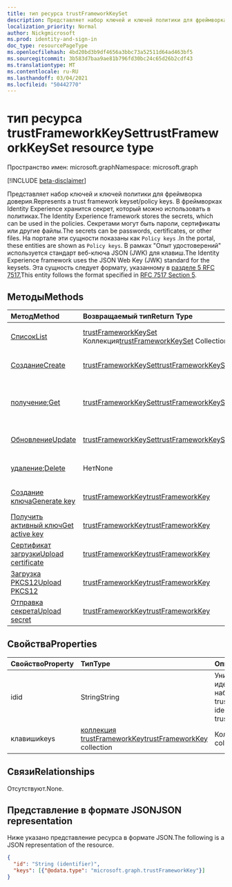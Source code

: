 ```yaml
---
title: тип ресурса trustFrameworkKeySet
description: Представляет набор ключей и ключей политики для фреймворка доверия.
localization_priority: Normal
author: Nickgmicrosoft
ms.prod: identity-and-sign-in
doc_type: resourcePageType
ms.openlocfilehash: 4bd20bd3b9df4656a3bbc73a52511d64ad463bf5
ms.sourcegitcommit: 3b583d7baa9ae81b796fd30bc24c65d26b2cdf43
ms.translationtype: MT
ms.contentlocale: ru-RU
ms.lasthandoff: 03/04/2021
ms.locfileid: "50442770"
---
```

# <a name="trustframeworkkeyset-resource-type"></a><span data-ttu-id="5c933-103">тип ресурса trustFrameworkKeySet</span><span class="sxs-lookup"><span data-stu-id="5c933-103">trustFrameworkKeySet resource type</span></span>

<span data-ttu-id="5c933-104">Пространство имен: microsoft.graph</span><span class="sxs-lookup"><span data-stu-id="5c933-104">Namespace: microsoft.graph</span></span>

[!INCLUDE [beta-disclaimer](../../includes/beta-disclaimer.md)]

<span data-ttu-id="5c933-105">Представляет набор ключей и ключей политики для фреймворка доверия.</span><span class="sxs-lookup"><span data-stu-id="5c933-105">Represents a trust framework keyset/policy keys.</span></span> <span data-ttu-id="5c933-106">В фреймворках Identity Experience хранится секрет, который можно использовать в политиках.</span><span class="sxs-lookup"><span data-stu-id="5c933-106">The Identity Experience framework stores the secrets, which can be used in the policies.</span></span> <span data-ttu-id="5c933-107">Секретами могут быть пароли, сертификаты или другие файлы.</span><span class="sxs-lookup"><span data-stu-id="5c933-107">The secrets can be passwords, certificates, or other files.</span></span> <span data-ttu-id="5c933-108">На портале эти сущности показаны как `Policy keys` .</span><span class="sxs-lookup"><span data-stu-id="5c933-108">In the portal, these entities are shown as `Policy keys`.</span></span> <span data-ttu-id="5c933-109">В рамках "Опыт удостоверений" используется стандарт веб-ключа JSON (JWK) для клавиш.</span><span class="sxs-lookup"><span data-stu-id="5c933-109">The Identity Experience framework uses the JSON Web Key (JWK) standard for the keysets.</span></span> <span data-ttu-id="5c933-110">Эта сущность следует формату, указанному в [разделе 5 RFC 7517.](https://tools.ietf.org/html/rfc7517#section-5)</span><span class="sxs-lookup"><span data-stu-id="5c933-110">This entity follows the format specified in [RFC 7517 Section 5](https://tools.ietf.org/html/rfc7517#section-5).</span></span>

## <a name="methods"></a><span data-ttu-id="5c933-111">Методы</span><span class="sxs-lookup"><span data-stu-id="5c933-111">Methods</span></span>

| <span data-ttu-id="5c933-112">Метод</span><span class="sxs-lookup"><span data-stu-id="5c933-112">Method</span></span>       | <span data-ttu-id="5c933-113">Возвращаемый тип</span><span class="sxs-lookup"><span data-stu-id="5c933-113">Return Type</span></span> | <span data-ttu-id="5c933-114">Описание</span><span class="sxs-lookup"><span data-stu-id="5c933-114">Description</span></span> |
|:-------------|:------------|:------------|
| [<span data-ttu-id="5c933-115">Список</span><span class="sxs-lookup"><span data-stu-id="5c933-115">List</span></span>](../api/trustframework-list-keysets.md) | <span data-ttu-id="5c933-116">[trustFrameworkKeySet](trustframeworkkeyset.md) Коллекция</span><span class="sxs-lookup"><span data-stu-id="5c933-116">[trustFrameworkKeySet](trustframeworkkeyset.md) Collection</span></span> | <span data-ttu-id="5c933-117">Список trustFrameworkKeySets.</span><span class="sxs-lookup"><span data-stu-id="5c933-117">List trustFrameworkKeySets.</span></span> |
| [<span data-ttu-id="5c933-118">Создание</span><span class="sxs-lookup"><span data-stu-id="5c933-118">Create</span></span>](../api/trustframework-post-keysets.md) | [<span data-ttu-id="5c933-119">trustFrameworkKeySet</span><span class="sxs-lookup"><span data-stu-id="5c933-119">trustFrameworkKeySet</span></span>](trustframeworkkeyset.md) | <span data-ttu-id="5c933-120">Создание trustFrameworkKeySet.</span><span class="sxs-lookup"><span data-stu-id="5c933-120">Create  trustFrameworkKeySet.</span></span> |
| <span data-ttu-id="5c933-121">[получение](../api/trustframeworkkeyset-get.md);</span><span class="sxs-lookup"><span data-stu-id="5c933-121">[Get](../api/trustframeworkkeyset-get.md)</span></span> | [<span data-ttu-id="5c933-122">trustFrameworkKeySet</span><span class="sxs-lookup"><span data-stu-id="5c933-122">trustFrameworkKeySet</span></span>](trustframeworkkeyset.md) | <span data-ttu-id="5c933-123">Чтение свойств и связей объекта trustFrameworkKeySet.</span><span class="sxs-lookup"><span data-stu-id="5c933-123">Read properties and relationships of trustFrameworkKeySet object.</span></span> |
| [<span data-ttu-id="5c933-124">Обновление</span><span class="sxs-lookup"><span data-stu-id="5c933-124">Update</span></span>](../api/trustframeworkkeyset-update.md) | [<span data-ttu-id="5c933-125">trustFrameworkKeySet</span><span class="sxs-lookup"><span data-stu-id="5c933-125">trustFrameworkKeySet</span></span>](trustframeworkkeyset.md) | <span data-ttu-id="5c933-126">Обновление объекта trustFrameworkKeySet.</span><span class="sxs-lookup"><span data-stu-id="5c933-126">Update trustFrameworkKeySet object.</span></span> |
| <span data-ttu-id="5c933-127">[удаление](../api/trustframeworkkeyset-delete.md);</span><span class="sxs-lookup"><span data-stu-id="5c933-127">[Delete](../api/trustframeworkkeyset-delete.md)</span></span> | <span data-ttu-id="5c933-128">Нет</span><span class="sxs-lookup"><span data-stu-id="5c933-128">None</span></span> | <span data-ttu-id="5c933-129">Удаление объекта trustFrameworkKeySet.</span><span class="sxs-lookup"><span data-stu-id="5c933-129">Delete trustFrameworkKeySet object.</span></span> |
|[<span data-ttu-id="5c933-130">Создание ключа</span><span class="sxs-lookup"><span data-stu-id="5c933-130">Generate key</span></span>](../api/trustframeworkkeyset-generatekey.md)|[<span data-ttu-id="5c933-131">trustFrameworkKey</span><span class="sxs-lookup"><span data-stu-id="5c933-131">trustFrameworkKey</span></span>](trustframeworkkey.md)| <span data-ttu-id="5c933-132">Создание ключа в наборе ключей.</span><span class="sxs-lookup"><span data-stu-id="5c933-132">Generate a key in keyset.</span></span> |
|[<span data-ttu-id="5c933-133">Получить активный ключ</span><span class="sxs-lookup"><span data-stu-id="5c933-133">Get active key</span></span>](../api/trustframeworkkeyset-getactivekey.md)|[<span data-ttu-id="5c933-134">trustFrameworkKey</span><span class="sxs-lookup"><span data-stu-id="5c933-134">trustFrameworkKey</span></span>](trustframeworkkey.md)| <span data-ttu-id="5c933-135">Получите активный ключ в наборе ключей.</span><span class="sxs-lookup"><span data-stu-id="5c933-135">Get currently active key in the keyset.</span></span> |
|[<span data-ttu-id="5c933-136">Сертификат загрузки</span><span class="sxs-lookup"><span data-stu-id="5c933-136">Upload certificate</span></span>](../api/trustframeworkkeyset-uploadcertificate.md)|[<span data-ttu-id="5c933-137">trustFrameworkKey</span><span class="sxs-lookup"><span data-stu-id="5c933-137">trustFrameworkKey</span></span>](trustframeworkkey.md)| <span data-ttu-id="5c933-138">Загрузите сертификат X.509.</span><span class="sxs-lookup"><span data-stu-id="5c933-138">Upload a X.509 certificate.</span></span> |
|[<span data-ttu-id="5c933-139">Загрузка PKCS12</span><span class="sxs-lookup"><span data-stu-id="5c933-139">Upload PKCS12</span></span>](../api/trustframeworkkeyset-uploadpkcs12.md)|[<span data-ttu-id="5c933-140">trustFrameworkKey</span><span class="sxs-lookup"><span data-stu-id="5c933-140">trustFrameworkKey</span></span>](trustframeworkkey.md)| <span data-ttu-id="5c933-141">Загрузите сертификат формата PKCS12.</span><span class="sxs-lookup"><span data-stu-id="5c933-141">Upload a PKCS12 format certificate.</span></span> |
|[<span data-ttu-id="5c933-142">Отправка секрета</span><span class="sxs-lookup"><span data-stu-id="5c933-142">Upload secret</span></span>](../api/trustframeworkkeyset-uploadsecret.md)|[<span data-ttu-id="5c933-143">trustFrameworkKey</span><span class="sxs-lookup"><span data-stu-id="5c933-143">trustFrameworkKey</span></span>](trustframeworkkey.md)| <span data-ttu-id="5c933-144">Загрузите секрет на основе строки.</span><span class="sxs-lookup"><span data-stu-id="5c933-144">Upload a string based secret.</span></span> |

## <a name="properties"></a><span data-ttu-id="5c933-145">Свойства</span><span class="sxs-lookup"><span data-stu-id="5c933-145">Properties</span></span>

| <span data-ttu-id="5c933-146">Свойство</span><span class="sxs-lookup"><span data-stu-id="5c933-146">Property</span></span>     | <span data-ttu-id="5c933-147">Тип</span><span class="sxs-lookup"><span data-stu-id="5c933-147">Type</span></span>        | <span data-ttu-id="5c933-148">Описание</span><span class="sxs-lookup"><span data-stu-id="5c933-148">Description</span></span> |
|:-------------|:------------|:------------|
|<span data-ttu-id="5c933-149">id</span><span class="sxs-lookup"><span data-stu-id="5c933-149">id</span></span>|<span data-ttu-id="5c933-150">String</span><span class="sxs-lookup"><span data-stu-id="5c933-150">String</span></span>| <span data-ttu-id="5c933-151">Уникальный идентификатор наборов ключей trustframework</span><span class="sxs-lookup"><span data-stu-id="5c933-151">Unique identifier of the trustframework keyset</span></span> |
|<span data-ttu-id="5c933-152">клавиши</span><span class="sxs-lookup"><span data-stu-id="5c933-152">keys</span></span>|<span data-ttu-id="5c933-153">[коллекция trustFrameworkKey](trustframeworkkey.md)</span><span class="sxs-lookup"><span data-stu-id="5c933-153">[trustFrameworkKey](trustframeworkkey.md) collection</span></span>| <span data-ttu-id="5c933-154">Коллекция ключей.</span><span class="sxs-lookup"><span data-stu-id="5c933-154">A collection of the keys.</span></span> |

## <a name="relationships"></a><span data-ttu-id="5c933-155">Связи</span><span class="sxs-lookup"><span data-stu-id="5c933-155">Relationships</span></span>

<span data-ttu-id="5c933-156">Отсутствуют.</span><span class="sxs-lookup"><span data-stu-id="5c933-156">None.</span></span>

## <a name="json-representation"></a><span data-ttu-id="5c933-157">Представление в формате JSON</span><span class="sxs-lookup"><span data-stu-id="5c933-157">JSON representation</span></span>

<span data-ttu-id="5c933-158">Ниже указано представление ресурса в формате JSON.</span><span class="sxs-lookup"><span data-stu-id="5c933-158">The following is a JSON representation of the resource.</span></span>

<!-- {
  "blockType": "resource",
  "optionalProperties": [

  ],
  "@odata.type": "microsoft.graph.trustFrameworkKeySet",
  "keyProperty": "id"
}-->

```json
{
  "id": "String (identifier)",
  "keys": [{"@odata.type": "microsoft.graph.trustFrameworkKey"}]
}
```

<!-- uuid: 16cd6b66-4b1a-43a1-adaf-3a886856ed98
2019-02-04 14:57:30 UTC -->
<!-- {
  "type": "#page.annotation",
  "description": "trustFrameworkKeySet resource",
  "keywords": "",
  "section": "documentation",
  "tocPath": ""
}-->


